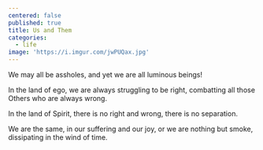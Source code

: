 ```yaml
---
centered: false
published: true
title: Us and Them
categories:
  - life
image: 'https://i.imgur.com/jwPUQax.jpg'
---
```

We may all 
be assholes,
and yet we are all 
luminous beings!

In the land of ego, 
we are always struggling 
to be right,
combatting 
all those Others
who are always wrong.

In the land of Spirit,
there is no right and wrong,
there is no separation.

We are the same,
in our suffering
and our joy,
or we are nothing
but smoke,
dissipating
in the wind of time.
